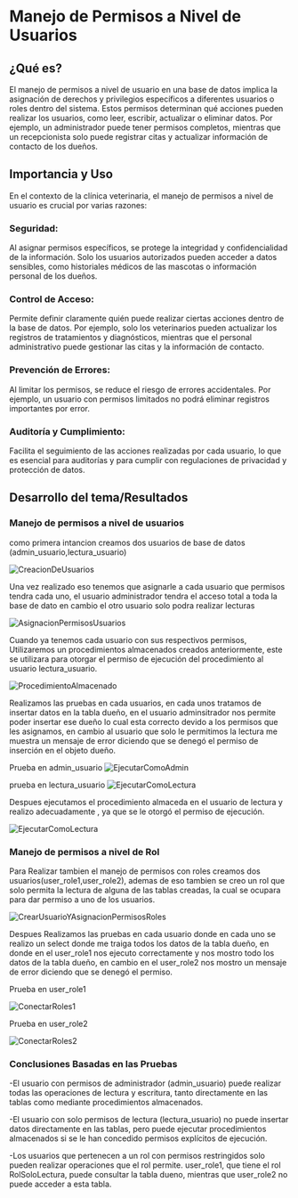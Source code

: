 # Manejo de Permisos a Nivel de Usuarios

## ¿Qué es?

El manejo de permisos a nivel de usuario en una base de datos implica la asignación de derechos y privilegios específicos a diferentes usuarios o roles dentro del sistema. Estos permisos determinan qué acciones pueden realizar los usuarios, como leer, escribir, actualizar o eliminar datos. Por ejemplo, un administrador puede tener permisos completos, mientras que un recepcionista solo puede registrar citas y actualizar información de contacto de los dueños.

## Importancia y Uso
En el contexto de la clínica veterinaria, el manejo de permisos a nivel de usuario es crucial por varias razones:

### Seguridad:
Al asignar permisos específicos, se protege la integridad y confidencialidad de la información. Solo los usuarios autorizados pueden acceder a datos sensibles, como historiales médicos de las mascotas o información personal de los dueños.

### Control de Acceso: 
Permite definir claramente quién puede realizar ciertas acciones dentro de la base de datos. Por ejemplo, solo los veterinarios pueden actualizar los registros de tratamientos y diagnósticos, mientras que el personal administrativo puede gestionar las citas y la información de contacto.

### Prevención de Errores: 
Al limitar los permisos, se reduce el riesgo de errores accidentales. Por ejemplo, un usuario con permisos limitados no podrá eliminar registros importantes por error.

### Auditoría y Cumplimiento: 
Facilita el seguimiento de las acciones realizadas por cada usuario, lo que es esencial para auditorías y para cumplir con regulaciones de privacidad y protección de datos.

## Desarrollo del tema/Resultados

### Manejo de permisos a nivel de usuarios

como primera intancion creamos dos usuarios de base de datos (admin_usuario,lectura_usuario) 

![CreacionDeUsuarios](https://github.com/user-attachments/assets/be9a42f2-0056-4f80-a886-70ef77b3d87b)

Una vez realizado eso tenemos que asignarle a cada usuario que permisos tendra cada uno, el usuario administrador tendra el acceso total a toda la base de dato en cambio el otro usuario solo podra realizar lecturas 

![AsignacionPermisosUsuarios](https://github.com/user-attachments/assets/df5dc0a6-0907-453f-a66c-0e1f86139b91)

Cuando ya tenemos cada usuario con sus respectivos permisos, Utilizaremos un procedimientos almacenados creados anteriormente, este se utilizara para otorgar el permiso de ejecución del procedimiento al usuario lectura_usuario.

![ProcedimientoAlmacenado](https://github.com/user-attachments/assets/809e8b32-08c4-4c37-a40f-f363116c111e)

Realizamos las pruebas en cada usuarios, en cada unos tratamos de insertar datos en la tabla dueño, en el usuario adminsitrador nos permite poder insertar ese dueño lo cual esta correcto devido a los permisos que les asignamos, en cambio al usuario que solo le permitimos la lectura me muestra un mensaje de error diciendo que se denegó el permiso de inserción en el objeto dueño.

Prueba en admin_usuario
![EjecutarComoAdmin](https://github.com/user-attachments/assets/6cd80795-4630-475b-9e2a-b22d90d88a50)

prueba en lectura_usuario
![EjecutarComoLectura](https://github.com/user-attachments/assets/08ccaba9-405c-42ef-8ca6-a4cd107731d3)

Despues ejecutamos el procedimiento almaceda en el usuario de lectura y realizo adecuadamente , ya que se le otorgó el permiso de ejecución.

![EjecutarComoLectura](https://github.com/user-attachments/assets/7bbac674-ee9a-4091-b581-d9926dc4f980)

### Manejo de permisos a nivel de Rol

Para Realizar tambien el manejo de permisos con roles creamos dos usuarios(user_role1,user_role2), ademas de eso tambien se creo un rol que solo permita la lectura de alguna de las tablas creadas, la cual se ocupara para dar permiso a uno de los usuarios.

![CrearUsuarioYAsignacionPermisosRoles](https://github.com/user-attachments/assets/85d45d6a-5e0f-41aa-a3d0-db1664be1328)

Despues Realizamos las pruebas en cada usuario donde en cada uno se realizo un select donde me traiga todos los datos de la tabla dueño, en donde en el user_role1 nos ejecuto correctamente y nos mostro todo los datos de la tabla dueño, en cambio en el user_role2 nos mostro un mensaje de error diciendo que se denegó el permiso.

Prueba en user_role1

![ConectarRoles1](https://github.com/user-attachments/assets/34f15031-4bb9-481e-98c7-b585f87aa4d6)

Prueba en user_role2

![ConectarRoles2](https://github.com/user-attachments/assets/83fbec4c-4c6e-4e93-bccb-99f7a04a623e)

### Conclusiones Basadas en las Pruebas

-El usuario con permisos de administrador (admin_usuario) puede realizar todas las operaciones de lectura y escritura, tanto directamente en las tablas como mediante procedimientos almacenados.

-El usuario con solo permisos de lectura (lectura_usuario) no puede insertar datos directamente en las tablas, pero puede ejecutar procedimientos almacenados si se le han concedido permisos explícitos de ejecución.

-Los usuarios que pertenecen a un rol con permisos restringidos solo pueden realizar operaciones que el rol permite. user_role1, que tiene el rol RolSoloLectura, puede consultar la tabla dueno, mientras que user_role2 no puede acceder a esta tabla.




